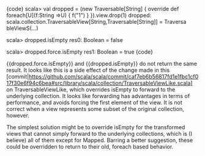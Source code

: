 {code}
scala> val dropped = (new Traversable[String] { override def foreach[U](f:String
=>U) { f("1") } }).view.drop(1)
dropped: scala.collection.TraversableView[String,Traversable[String]] = Traversa
bleViewS(...)

scala> dropped.isEmpty
res0: Boolean = false

scala> dropped.force.isEmpty
res1: Boolean = true
{code}

{{dropped.force.isEmpty}} and {{dropped.isEmpty}} do not return the same result.
It looks like this is a side effect of the change made in this  [commit|https://github.com/scala/scala/commit/caf7eb6b56817fd1e1fbc1cf017f30e6f94c6bea#src/library/scala/collection/TraversableViewLike.scala] on TraversableViewLike, which overrides isEmpty to forward to the underlying collection. It looks like forwarding has advantages in terms of performance, and avoids forcing the first element of the view. It is not correct when a view represents some subset of the original collection, however.

The simplest solution might be to override isEmpty for the transformed views that cannot simply forward to the underlying collections, which is (I believe) all of them except for Mapped. Barring a better suggestion, these could be overridden to return to their old, foreach based behavior.
